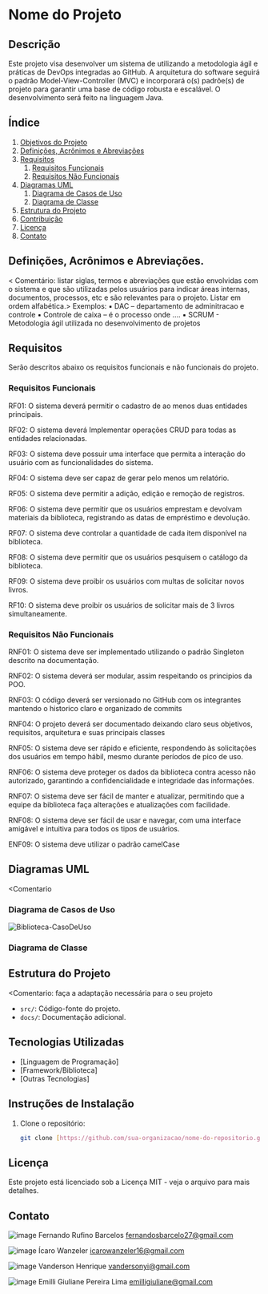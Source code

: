# Nome do Projeto

## Descrição

Este projeto visa desenvolver um sistema de <descrever> utilizando a metodologia ágil e práticas de DevOps integradas ao GitHub. A arquitetura do software seguirá o padrão Model-View-Controller (MVC) e incorporará o(s) padrõe(s) de projeto  <descrever> para garantir uma base de código robusta e escalável. O desenvolvimento será feito na linguagem Java.

## Índice

1. [Objetivos do Projeto](#objetivo)
2. [Definições, Acrônimos e Abreviações](#definição)
3. [Requisitos](#requisitos)
   1. [Requisitos Funcionais](#rf)
   2. [Requisitos Não Funcionais](#rnf)
4. [Diagramas UML](#uml)
   1. [Diagrama de Casos de Uso](#uc)
   2. [Diagrama de Classe](#classe)
5. [Estrutura do Projeto](#estrutura)
6. [Contribuição](#contribuição)
7. [Licença](#licença)
8. [Contato](#contato)

## Definições, Acrônimos e Abreviações.
< Comentário: listar siglas, termos e abreviações que estão envolvidas com o
sistema e que são utilizadas pelos usuários para indicar áreas internas, documentos,
processos, etc e são relevantes para o projeto. Listar em ordem alfabética.>
Exemplos:
▪ DAC – departamento de adminitracao e controle
▪ Controle de caixa – é o processo onde ....
▪ SCRUM - Metodologia ágil utilizada no desenvolvimento de projetos

## Requisitos
Serão descritos abaixo os requisitos funcionais e não funcionais do projeto.

   ### Requisitos Funcionais
   RF01: O sistema deverá permitir o cadastro de ao menos duas entidades principais.
   
   RF02: O sistema deverá Implementar operações CRUD para todas as entidades relacionadas.
   
   RF03: O sistema deve possuir uma interface que permita a interação do usuário com as funcionalidades do sistema.
   
   RF04: O sistema deve ser capaz de gerar pelo menos um relatório.
   
   RF05: O sistema deve permitir a adição, edição e remoção de registros.
   
   RF06: O sistema deve permitir que os usuários emprestam e devolvam materiais da biblioteca, registrando as datas de empréstimo e devolução.
   
   RF07: O sistema deve controlar a quantidade de cada item disponível na biblioteca.
   
   RF08: O sistema deve permitir que os usuários pesquisem o catálogo da biblioteca.
   
   RF09: O sistema deve proibir os usuários com multas de solicitar novos livros.
   
   RF10: O sistema deve proibir os usuários de solicitar mais de 3 livros simultaneamente.

   ### Requisitos Não Funcionais
   RNF01: O sistema deve ser implementado utilizando o padrão Singleton descrito na documentação.
   
   RNF02: O sistema deverá ser modular, assim respeitando os principios da POO.
   
   RNF03: O código deverá ser versionado no GitHub com os integrantes mantendo o historico claro e organizado de commits
   
   RNF04: O projeto deverá ser documentado deixando claro seus objetivos, requisitos, arquitetura e suas principais classes
   
   RNF05: O sistema deve ser rápido e eficiente, respondendo às solicitações dos usuários em tempo hábil, mesmo durante períodos de pico de uso.
   
   RNF06: O sistema deve proteger os dados da biblioteca contra acesso não autorizado, garantindo a confidencialidade e integridade das informações.
   
   RNF07: O sistema deve ser fácil de manter e atualizar, permitindo que a equipe da biblioteca faça alterações e atualizações com facilidade.
   
   RNF08: O sistema deve ser fácil de usar e navegar, com uma interface amigável e intuitiva para todos os tipos de usuários.
   
   ENF09: O sistema deve utilizar o padrão camelCase
   

## Diagramas UML
   <Comentario
   
   ### Diagrama de Casos de Uso
    
   ![Biblioteca-CasoDeUso](https://github.com/user-attachments/assets/095d6ec2-08e6-4b1f-88b3-be4d121680b3)

   ### Diagrama de Classe

## Estrutura do Projeto 
<Comentario: faça a adaptação necessária para o seu projeto
- `src/`: Código-fonte do projeto.
- `docs/`: Documentação adicional.

## Tecnologias Utilizadas
- [Linguagem de Programação]
- [Framework/Biblioteca]
- [Outras Tecnologias]

## Instruções de Instalação
1. Clone o repositório:
   ```sh
   git clone [https://github.com/sua-organizacao/nome-do-repositorio.git](https://github.com/F-I-V-E-Project/core-project)
## Licença
Este projeto está licenciado sob a Licença MIT - veja o arquivo <LICENSE> para mais detalhes.
## Contato
![image](https://github.com/user-attachments/assets/c6e1bce0-c7ee-4796-898d-8c9f04f52e00)
Fernando Rufino Barcelos
fernandosbarcelo27@gmail.com

![image](https://github.com/user-attachments/assets/f7f91ef3-07b8-4431-9868-354794418590)
Ícaro Wanzeler
icarowanzeler16@gmail.com

![image](https://github.com/user-attachments/assets/a5e07dce-9f63-48e9-b8ba-f4ad96ed486c)
Vanderson Henrique
vandersonyi@gmail.com

![image](https://github.com/user-attachments/assets/364c3812-45b2-4665-9a0a-b67324a6bf4e)
Emilli Giuliane Pereira Lima
emilligiuliane@gmail.com
